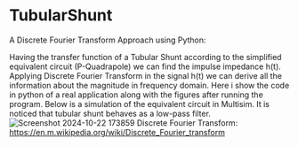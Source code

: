 # TubularShunt
A Discrete Fourier Transform Approach using Python:

Having the transfer function of a Tubular Shunt according to the simplified equivalent circuit (P-Quadrapole) we can find the impulse impedance h(t).
Applying Discrete Fourier Transform in the signal h(t) we can derive all the information about the magnitude in frequency domain.
Here i show the code in python of a real application along with the figures after running the program. Below is a simulation of the equivalent circuit in Multisim. It is noticed that tubular shunt behaves as a low-pass filter.
![Screenshot 2024-10-22 173859](https://github.com/user-attachments/assets/b44a512b-d018-4e29-af0d-3abeaac881b6)
Discrete Fourier Transform: https://en.m.wikipedia.org/wiki/Discrete_Fourier_transform

